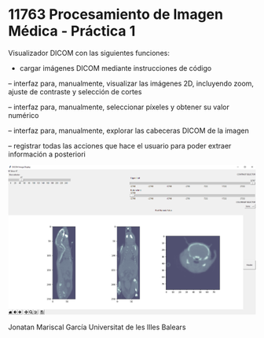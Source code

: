 # 11763 Procesamiento de Imagen Médica - Práctica 1 

Visualizador DICOM con las siguientes funciones: 
- cargar imágenes DICOM mediante instrucciones de código

– interfaz para, manualmente, visualizar las imágenes 2D, incluyendo zoom, ajuste de contraste y selección de cortes

– interfaz para, manualmente, seleccionar píxeles y obtener su valor numérico

– interfaz para, manualmente, explorar las cabeceras DICOM de la imagen

– registrar todas las acciones que hace el usuario para poder extraer información a posteriori

![screenshot](view.png)





Jonatan Mariscal García
Universitat de les Illes Balears
